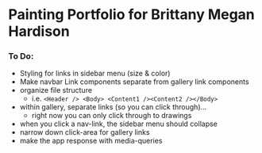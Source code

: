# Painting Portfolio for Brittany Megan Hardison

### To Do:

- Styling for links in sidebar menu (size & color)
- Make navbar Link components separate from gallery link components
- organize file structure
  - i.e. `<Header /> <Body> <Content1 /><Content2 /></Body>`
- within gallery, separate links (so you can click through)...
  - right now you can only click through to drawings
- when you click a nav-link, the sidebar menu should collapse
- narrow down click-area for gallery links
- make the app response with media-queries
